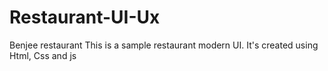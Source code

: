 # Restaurant-UI-Ux
Benjee restaurant
This is a sample restaurant modern UI. 
It's created using Html, Css and js
